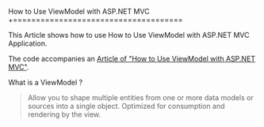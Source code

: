  
 How to Use ViewModel with ASP.NET MVC
 +=====================================
 
  
  This Article shows how to use How to Use ViewModel with ASP.NET MVC Application.
  
  The code accompanies an [Article of "How to Use ViewModel with ASP.NET MVC"](http://sampathloku.blogspot.com/2012/10/how-to-use-viewmodel-with-aspnet-mvc.html).
  
  What is a ViewModel ?
  
  > Allow you to shape multiple entities from one or more data models or sources into a single object.
  > Optimized for consumption and rendering by the view.
